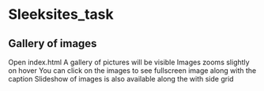 # Sleeksites_task
## Gallery of images
Open index.html
A gallery of pictures will be visible 
Images zooms slightly on hover 
You can click on the images to see fullscreen image along with the caption
Slideshow of images is also available along the with side grid 
